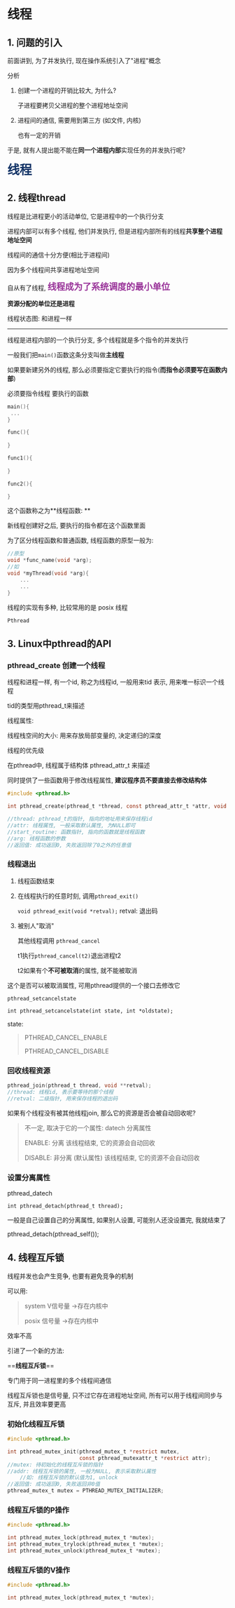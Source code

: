 # 线程

## 1. 问题的引入

前面讲到, 为了并发执行, 现在操作系统引入了"进程"概念

分析

1. 创建一个进程的开销比较大, 为什么?

   子进程要拷贝父进程的整个进程地址空间

2. 进程间的通信, 需要用到第三方 (如文件, 内核)

   也有一定的开销

于是, 就有人提出能不能在**同一个进程内部**实现任务的并发执行呢?

<b style="color:#113366;font-size:28px">线程</b>

## 2. 线程thread

线程是比进程更小的活动单位, 它是进程中的一个执行分支

进程内部可以有多个线程, 他们并发执行, 但是进程内部所有的线程**共享整个进程地址空间**

线程间的通信十分方便(相比于进程间)

因为多个线程间共享进程地址空间



自从有了线程, <b style="color:#993399;font-size:20px">线程成为了系统调度的最小单位</b>

**资源分配的单位还是进程**

线程状态图: 和进程一样

***

线程是进程内部的一个执行分支, 多个线程就是多个指令的并发执行

一般我们把`main()`函数这条分支叫做**主线程**

如果要新建另外的线程, 那么必须要指定它要执行的指令(**而指令必须要写在函数内部**)

必须要指令线程 要执行的函数

```c
main(){
 ...   
}

func(){
    
}

func1(){
    
}

func2(){

}
```

这个函数称之为**线程函数: **

新线程创建好之后, 要执行的指令都在这个函数里面



为了区分线程函数和普通函数, 线程函数的原型一般为:

```c
//原型
void *func_name(void *arg);
//如
void *myThread(void *arg){
	...
    ...
}
```

线程的实现有多种, 比较常用的是 posix 线程

`Pthread`

## 3. Linux中pthread的API

### pthread_create 创建一个线程

线程和进程一样, 有一个id, 称之为线程id, 一般用来tid 表示, 用来唯一标识一个线程

tid的类型用pthread_t来描述



线程属性:

线程栈空间的大小: 用来存放局部变量的, 决定递归的深度

线程的优先级



在pthread中, 线程属于结构体 pthread_attr_t 来描述

同时提供了一些函数用于修改线程属性, **建议程序员不要直接去修改结构体**

```c
#include <pthread.h>

int pthread_create(pthread_t *thread, const pthread_attr_t *attr, void *(*start_routine) (void *), void *arg);

//thread: pthread_t的指针, 指向的地址用来保存线程id
//attr: 线程属性, 一般采取默认属性, 为NULL即可
//start_routine: 函数指针, 指向的函数就是线程函数
//arg: 线程函数的参数
//返回值: 成功返回0, 失败返回除了0之外的任意值
```
### 线程退出

1. 线程函数结束

2. 在线程执行的任意时刻, 调用`pthread_exit()`

   `void pthread_exit(void *retval);`
   retval: 退出码

3. 被别人"取消"

   其他线程调用 `pthread_cancel`

   t1执行`pthread_cancel(t2)`退出进程t2

   t2如果有个**不可被取消**的属性, 就不能被取消



这个是否可以被取消属性, 可用pthread提供的一个接口去修改它

`pthread_setcancelstate`

`int pthread_setcancelstate(int state, int *oldstate);`

state: 

> PTHREAD_CANCEL_ENABLE
>
> PTHREAD_CANCEL_DISABLE

### 回收线程资源

```c
pthread_join(pthread_t thread, void **retval);
//thread: 线程id, 表示要等待的那个线程
//retval: 二级指针, 用来保存线程的退出码
```

如果有个线程没有被其他线程join, 那么它的资源是否会被自动回收呢?

> 不一定, 取决于它的一个属性: datech 分离属性
>
> ENABLE: 分离	该线程结束, 它的资源会自动回收
>
> DISABLE: 非分离	(默认属性) 该线程结束, 它的资源不会自动回收

### 设置分离属性

pthread_datech

```t
int pthread_detach(pthread_t thread);
```

一般是自己设置自己的分离属性, 如果别人设置, 可能别人还没设置完, 我就结束了

pthread_detach(pthread_self());

## 4. 线程互斥锁

线程并发也会产生竞争, 也要有避免竞争的机制

可以用: 

> system V信号量	->存在内核中
>
> posix 信号量	->存在内核中

效率不高



引进了一个新的方法:

==**线程互斥锁**==

专门用于同一进程里的多个线程间通信

线程互斥锁也是信号量, 只不过它存在进程地址空间, 所有可以用于线程间同步与互斥, 并且效率要更高

### 初始化线程互斥锁

```c
#include <pthread.h>

int pthread_mutex_init(pthread_mutex_t *restrict mutex,
                       const pthread_mutexattr_t *restrict attr);
//mutex: 待初始化的线程互斥锁的指针
//addr: 线程互斥锁的属性, 一般为NULL, 表示采取默认属性
	//如: 线程互斥锁的默认值为1, unlock
//返回值: 成功返回0, 失败返回非0值
pthread_mutex_t mutex = PTHREAD_MUTEX_INITIALIZER;
```
### 线程互斥锁的P操作

```c
#include <pthread.h>

int pthread_mutex_lock(pthread_mutex_t *mutex);
int pthread_mutex_trylock(pthread_mutex_t *mutex);
int pthread_mutex_unlock(pthread_mutex_t *mutex);
```
### 线程互斥锁的V操作

```c
#include <pthread.h>

int pthread_mutex_lock(pthread_mutex_t *mutex);
```

